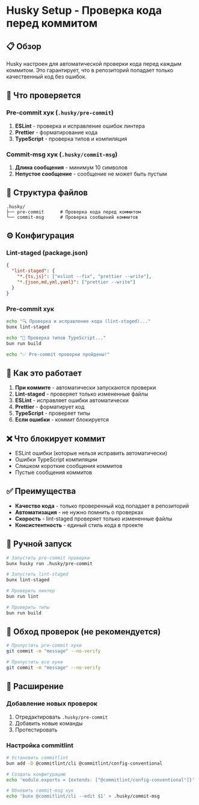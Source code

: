 # Husky Setup - Проверка кода перед коммитом

## 📋 Обзор

Husky настроен для автоматической проверки кода перед каждым коммитом. Это гарантирует, что в репозиторий попадает только качественный код без ошибок.

## 🔧 Что проверяется

### Pre-commit хук (`.husky/pre-commit`)

1. **ESLint** - проверка и исправление ошибок линтера
2. **Prettier** - форматирование кода
3. **TypeScript** - проверка типов и компиляция

### Commit-msg хук (`.husky/commit-msg`)

1. **Длина сообщения** - минимум 10 символов
2. **Непустое сообщение** - сообщение не может быть пустым

## 📁 Структура файлов

```
.husky/
├── pre-commit      # Проверка кода перед коммитом
└── commit-msg      # Проверка сообщений коммитов
```

## ⚙️ Конфигурация

### Lint-staged (package.json)

```json
{
  "lint-staged": {
    "*.{ts,js}": ["eslint --fix", "prettier --write"],
    "*.{json,md,yml,yaml}": ["prettier --write"]
  }
}
```

### Pre-commit хук

```bash
echo "🔍 Проверка и исправление кода (lint-staged)..."
bunx lint-staged

echo "🔧 Проверка типов TypeScript..."
bun run build

echo "✅ Pre-commit проверки пройдены!"
```

## 🚀 Как это работает

1. **При коммите** - автоматически запускаются проверки
2. **Lint-staged** - проверяет только измененные файлы
3. **ESLint** - исправляет ошибки автоматически
4. **Prettier** - форматирует код
5. **TypeScript** - проверяет типы
6. **Если ошибки** - коммит блокируется

## ❌ Что блокирует коммит

- ESLint ошибки (которые нельзя исправить автоматически)
- Ошибки TypeScript компиляции
- Слишком короткие сообщения коммитов
- Пустые сообщения коммитов

## ✅ Преимущества

- **Качество кода** - только проверенный код попадает в репозиторий
- **Автоматизация** - не нужно помнить о проверках
- **Скорость** - lint-staged проверяет только измененные файлы
- **Консистентность** - единый стиль кода в проекте

## 🔧 Ручной запуск

```bash
# Запустить pre-commit проверки
bunx husky run .husky/pre-commit

# Запустить lint-staged
bunx lint-staged

# Проверить линтер
bun run lint

# Проверить типы
bun run build
```

## 🚨 Обход проверок (не рекомендуется)

```bash
# Пропустить pre-commit хуки
git commit -m "message" --no-verify

# Пропустить все хуки
git commit -m "message" --no-verify
```

## 📝 Расширение

### Добавление новых проверок

1. Отредактировать `.husky/pre-commit`
2. Добавить новые команды
3. Протестировать

### Настройка commitlint

```bash
# Установить commitlint
bun add -D @commitlint/cli @commitlint/config-conventional

# Создать конфигурацию
echo 'module.exports = {extends: ["@commitlint/config-conventional"]}' > commitlint.config.js

# Обновить commit-msg хук
echo 'bunx @commitlint/cli --edit $1' > .husky/commit-msg
```
